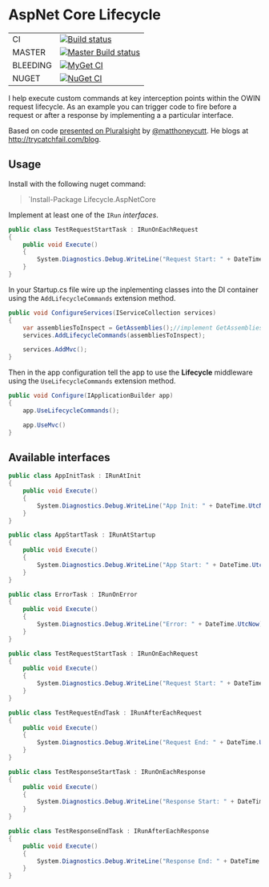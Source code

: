 # AspNet Core Lifecycle

| | |
|---|----|
|   CI  |[![Build status](https://ci.appveyor.com/api/projects/status/05drr0dq7omoru07?svg=true)](https://ci.appveyor.com/project/dburriss/aspnetlifecycle) |
| MASTER |[![Master Build status](https://ci.appveyor.com/api/projects/status/pmgou6qm452s50d0/branch/master?svg=true)](https://ci.appveyor.com/project/dburriss/aspnetlifecycle/branch/master) |
|BLEEDING|[![MyGet CI](https://img.shields.io/myget/dburriss-ci/vpre/Lifecycle.AspNetCore.svg)](https://www.myget.org/feed/dburriss-ci/package/nuget/Lifecycle.AspNetCore) |
|  NUGET |[![NuGet CI](https://img.shields.io/nuget/v/Lifecycle.AspNetCore.svg)](https://www.nuget.org/packages/Lifecycle.AspNetCore/) |

I help execute custom commands at key interception points within the OWIN request lifecycle. As an example you can trigger code to fire before a request or after a response by implementing a a particular interface.

Based on code [presented on Pluralsight](https://www.pluralsight.com/courses/build-application-framework-aspdotnet-mvc-5) by [@matthoneycutt](https://twitter.com/matthoneycutt). He blogs at http://trycatchfail.com/blog.

## Usage

Install with the following nuget command:
> `Install-Package Lifecycle.AspNetCore

Implement at least one of the `IRun` *interfaces*.

```csharp
public class TestRequestStartTask : IRunOnEachRequest
{
    public void Execute()
    {
        System.Diagnostics.Debug.WriteLine("Request Start: " + DateTime.UtcNow);
    }
}
```

In your Startup.cs file wire up the inplementing classes into the DI container using the `AddLifecycleCommands` extension method.

```csharp
public void ConfigureServices(IServiceCollection services)
{
    var assembliesToInspect = GetAssemblies();//implement GetAssemblies to return assemblies you want to scan for interfaces
    services.AddLifecycleCommands(assembliesToInspect);

    services.AddMvc();
}
```

Then in the app configuration tell the app to use the **Lifecycle** middleware using the `UseLifecycleCommands` extension method.

```csharp
public void Configure(IApplicationBuilder app)
{
    app.UseLifecycleCommands();

    app.UseMvc()
}
```

## Available interfaces

```csharp
public class AppInitTask : IRunAtInit
{
    public void Execute()
    {
        System.Diagnostics.Debug.WriteLine("App Init: " + DateTime.UtcNow);
    }
}

public class AppStartTask : IRunAtStartup
{
    public void Execute()
    {
        System.Diagnostics.Debug.WriteLine("App Start: " + DateTime.UtcNow);
    }
}

public class ErrorTask : IRunOnError
{
    public void Execute()
    {
        System.Diagnostics.Debug.WriteLine("Error: " + DateTime.UtcNow);
    }
}

public class TestRequestStartTask : IRunOnEachRequest
{
    public void Execute()
    {
        System.Diagnostics.Debug.WriteLine("Request Start: " + DateTime.UtcNow);
    }
}

public class TestRequestEndTask : IRunAfterEachRequest
{
    public void Execute()
    {
        System.Diagnostics.Debug.WriteLine("Request End: " + DateTime.UtcNow);
    }
}

public class TestResponseStartTask : IRunOnEachResponse
{
    public void Execute()
    {
        System.Diagnostics.Debug.WriteLine("Response Start: " + DateTime.UtcNow);
    }
}

public class TestResponseEndTask : IRunAfterEachResponse
{
    public void Execute()
    {
        System.Diagnostics.Debug.WriteLine("Response End: " + DateTime.UtcNow);
    }
}
```